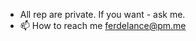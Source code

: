- All rep are private. If you want - ask me.
- 📫 How to reach me ferdelance@pm.me

<!---
trance963/trance963 is a ✨ special ✨ repository because its `README.md` (this file) appears on your GitHub profile.
You can click the Preview link to take a look at your changes.
--->
